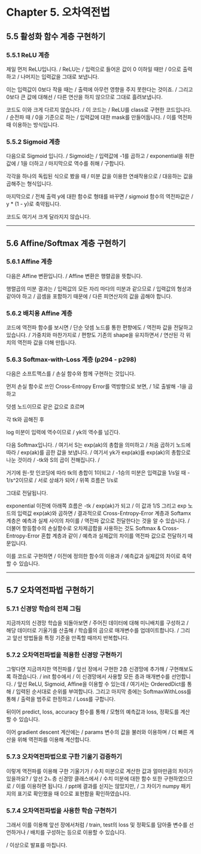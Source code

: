 # Chapter 5. 오차역전법

## 5.5 활성화 함수 계층 구현하기

### 5.5.1 ReLU 계층

제일 먼저 ReLU입니다. / 
ReLU는 / 입력으로 들어온 값이 0 이하일 때만 / 0으로 출력하고 / 나머지는 입력값을 그대로 보냅니다.

이는 입력값이 0보다 작을 때는 / 출력에 아무런 영향을 주지 못한다는 것이죠. / 
그리고 0보다 큰 값에 대해선 / 다른 연산을 하지 않으므로 그대로 흘려보냅니다.

코드도 이와 크게 다르지 않습니다. / 
이 코드는 / ReLU를 class로 구현한 코드입니다. / 
순전파 때 / 0을 기준으로 하는 / 입력값에 대한 mask를 만들어둡니다. / 
이를 역전파 때 이용하는 방식입니다.

### 5.5.2 Sigmoid 계층

다음으로 Sigmoid 입니다. / 
Sigmoid는 / 입력값에 -1를 곱하고 / exponential을 취한 값에 / 1을 더하고 / 마지막으로 역수를 취해 / 구합니다.

각각을 하나의 독립된 식으로 봤을 때 / 미분 값을 이용한 연쇄작용으로 / 대응하는 값을 곱해주는 형식입니다.

마지막으로 / 전체 출력 y에 대한 함수로 형태를 바꾸면 / sigmoid 함수의 역전파값은 / y * (1 - y)로 축약됩니다.

코드도 여기서 크게 달라지지 않습니다.

---

## 5.6 Affine/Softmax 계층 구현하기

### 5.6.1 Affine 계층

다음은 Affine 변환입니다. / Affine 변환은 행렬곱을 뜻합니다.

행렬곱의 미분 결과는 / 입력값의 모든 자리 마다의 미분과 같으므로 / 입력값의 형상과 같아야 하고 / 곱셈을 포함하기 때문에 / 다른 피연산자의 값을 곱해야 합니다.

### 5.6.2 배치용 Affine 계층

코드에 역전파 함수를 보시면 / 단순 덧셈 노드를 통한 편향에도 / 역전파 값을 전달하고 있습니다. / 
가중치와 마찬가지로 / 편향도 기존의 shape을 유지하면서 / 연산된 각 위치의 역전파 값을 더해 만듭니다.

### 5.6.3 Softmax-with-Loss 계층 (p294 - p298)

다음은 소프트맥스를 / 손실 함수와 함께 구현하는 것입니다.

먼저 손실 함수로 쓰인 Cross-Entropy Error를 역방향으로 보면, / 1로 출발해 -1을 곱하고

덧셈 노드이므로 같은 값으로 흐르며

각 tk와 곱해진 후

log 미분이 입력에 역수이므로 / yk의 역수를 넘긴다.

다음 Softmax입니다. / 
여기서 S는 exp(ak)의 총합을 의미하고 / 처음 곱하기 노드에 따라 / exp(ak)를 곱한 값을 보냅니다. / 
여기서 yk가 exp(ak)를 exp(ak)의 총합으로 나눈 것이라 / -tk와 S의 곱이 전해집니다. / 

거기에 원-핫 인코딩에 따라 tk의 총합이 1이되고 / -1승의 미분은 입력값을 1/s일 때 - 1/s^2이므로 / 서로 상쇄가 되어 / 위쪽 흐름은 1/s로

그대로 전달됩니다.

exponential 이전에 아래쪽 흐름은 -tk / exp(ak)가 되고 / 
이 값과 1/S 그리고 exp 노드의 입력값 exp(ak)와 곱하면 / 결과적으로 Cross-Entropy-Error 계층과 Softamx 계층은 예측과 실제 사이의 차이를 / 역전파 값으로 전달한다는 것을 알 수 있습니다. / 
더불어 항등함수의 손실함수로 오차제곱합을 사용하는 것도 Softmax & Cross-Entropy-Error 혼합 계층과 같이 / 예측과 실제값의 차이를 역전파 값으로 전달하기 때문입니다.

이를 코드로 구현하면 / 이전에 정의한 함수의 이용과 / 예측값과 실제값의 차이로 축약할 수 있습니다.

---

## 5.7 오차역전파법 구현하기

### 5.7.1 신경망 학습의 전체 그림

지금까지의 신경망 학습을 되돌아보면 / 주어진 데이터에 대해 미니배치를 구성하고 / 해당 데이터로 기울기를 산출해 / 학습률의 곱으로 매개변수를 업데이트합니다. / 그리고 앞선 방법들을 특정 기준을 만족할 때까지 반복합니다.

### 5.7.2 오차역전파법을 적용한 신경망 구현하기

그렇다면 지금까지한 역전파를 / 앞선 장에서 구현한 2층 신경망에 추가해 / 구현해보도록 하겠습니다. / 
init 함수에서 / 이 신경망에서 사용할 모든 층과 매개변수를 선언합니다. / 
앞선 ReLU, Sigmoid, Affine을 이용할 수 있는데 / 여기서는 OrderedDict를 통해 / 입력된 순서대로 순위를 부여합니다. 
그리고 마지막 층에는 SoftmaxWithLoss를 통해 / 출력을 범주로 한정하고 / Loss를 구합니다.

뒤이어 predict, loss, accuracy 함수를 통해 / 모형의 예측값과 loss, 정확도를 계산할 수 있습니다.

이어 gradient descent 계산에는 / params 변수의 값을 불러와 이용하며 / 더 빠른 계산을 위해 역전파를 이용해 계산합니다.

### 5.7.3 오차역전파법으로 구한 기울기 검증하기

이렇게 역전파를 이용해 구한 기울기가 / 수치 미분으로 계산한 값과 얼마만큼의 차이가 있을까요? / 
앞선 2ㄴ층 신경망 클래스에서 / 수치 미분에 대한 함수 또한 구현하였으므로 / 이를 이용하면 됩니다. / 
ppt에 결과를 싣지는 않았지만, / 그 차이가 numpy 패키지의 표기로 확인했을 때 0으로 표현함을 확인하였습니다.

### 5.7.4 오차역전파법을 사용한 학습 구현하기

그래서 이를 이용해 앞선 장에서처럼 / train, test의 loss 및 정확도를 담아줄 변수를 선언하거나 / 배치를 구성하는 등으로 이용할 수 있습니다.

/ 이상으로 발표를 마칩니다.

